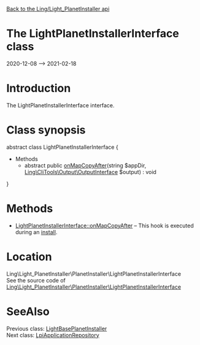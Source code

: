 [Back to the Ling/Light_PlanetInstaller api](https://github.com/lingtalfi/Light_PlanetInstaller/blob/master/doc/api/Ling/Light_PlanetInstaller.md)



The LightPlanetInstallerInterface class
================
2020-12-08 --> 2021-02-18






Introduction
============

The LightPlanetInstallerInterface interface.



Class synopsis
==============


abstract class <span class="pl-k">LightPlanetInstallerInterface</span>  {

- Methods
    - abstract public [onMapCopyAfter](https://github.com/lingtalfi/Light_PlanetInstaller/blob/master/doc/api/Ling/Light_PlanetInstaller/PlanetInstaller/LightPlanetInstallerInterface/onMapCopyAfter.md)(string $appDir, [Ling\CliTools\Output\OutputInterface](https://github.com/lingtalfi/CliTools/blob/master/doc/api/Ling/CliTools/Output/OutputInterface.md) $output) : void

}






Methods
==============

- [LightPlanetInstallerInterface::onMapCopyAfter](https://github.com/lingtalfi/Light_PlanetInstaller/blob/master/doc/api/Ling/Light_PlanetInstaller/PlanetInstaller/LightPlanetInstallerInterface/onMapCopyAfter.md) &ndash; This hook is executed during an [install](https://github.com/lingtalfi/TheBar/blob/master/discussions/import-install.md#summary).





Location
=============
Ling\Light_PlanetInstaller\PlanetInstaller\LightPlanetInstallerInterface<br>
See the source code of [Ling\Light_PlanetInstaller\PlanetInstaller\LightPlanetInstallerInterface](https://github.com/lingtalfi/Light_PlanetInstaller/blob/master/PlanetInstaller/LightPlanetInstallerInterface.php)



SeeAlso
==============
Previous class: [LightBasePlanetInstaller](https://github.com/lingtalfi/Light_PlanetInstaller/blob/master/doc/api/Ling/Light_PlanetInstaller/PlanetInstaller/LightBasePlanetInstaller.md)<br>Next class: [LpiApplicationRepository](https://github.com/lingtalfi/Light_PlanetInstaller/blob/master/doc/api/Ling/Light_PlanetInstaller/Repository/LpiApplicationRepository.md)<br>
